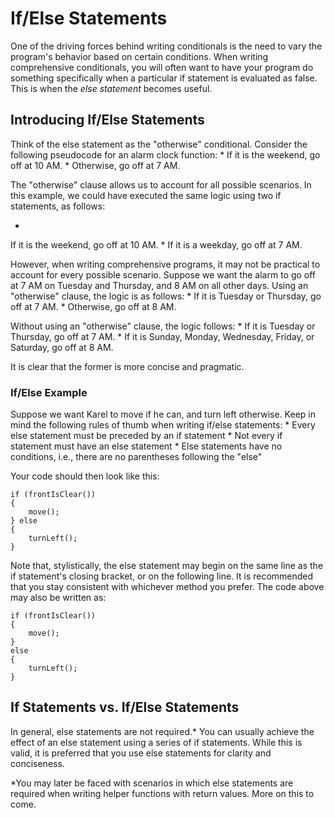 # If/Else Statements
One of the driving forces behind writing conditionals is the need to vary the program's behavior based on certain conditions. When writing comprehensive conditionals, you will often want to have your program do something specifically when a particular if statement is evaluated as false. This is when the *else statement* becomes useful.


## Introducing If/Else Statements
Think of the else statement as the "otherwise" conditional. Consider the following pseudocode for an alarm clock function:
* 
If it is the weekend, go off at 10 AM.
* 
Otherwise, go off at 7 AM.

The "otherwise" clause allows us to account for all possible scenarios. In this example, we could have executed the same logic using two if statements, as follows:

* 
If it is the weekend, go off at 10 AM.
* 
If it is a weekday, go off at 7 AM.

However, when writing comprehensive programs, it may not be practical to account for every possible scenario. Suppose we want the alarm to go off at 7 AM on Tuesday and Thursday, and 8 AM on all other days. Using an "otherwise" clause, the logic is as follows:
* 
If it is Tuesday or Thursday, go off at 7 AM.
* 
Otherwise, go off at 8 AM.

Without using an "otherwise" clause, the logic follows:
* 
If it is Tuesday or Thursday, go off at 7 AM.
* 
If it is Sunday, Monday, Wednesday, Friday, or Saturday, go off at 8 AM.

It is clear that the former is more concise and pragmatic.

### If/Else Example
Suppose we want Karel to move if he can, and turn left otherwise. Keep in mind the following rules of thumb when writing if/else statements:
* 
Every else statement must be preceded by an if statement
* 
Not every if statement must have an else statement
* 
Else statements have no conditions, i.e., there are no parentheses following the "else"

Your code should then look like this:

```
if (frontIsClear())
{
    move();
} else
{
    turnLeft();
}
```

Note that, stylistically, the else statement may begin on the same line as the if statement's closing bracket, or on the following line. It is recommended that you stay consistent with whichever method you prefer. The code above may also be written as:

```
if (frontIsClear())
{
    move();
}
else
{
    turnLeft();
}
```


## If Statements vs. If/Else Statements

In general, else statements are not required.* You can usually achieve the effect of an else statement using a series of if statements. While this is valid, it is preferred that you use else statements for clarity and conciseness. 

*You may later be faced with scenarios in which else statements are required when writing helper functions with return values. More on this to come. 
